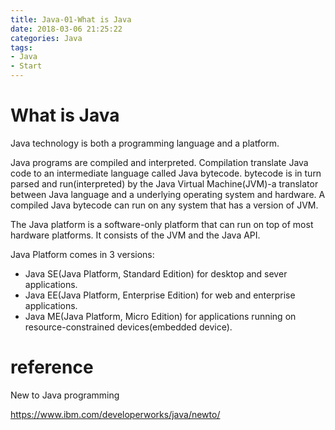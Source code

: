 ```yaml
---
title: Java-01-What is Java
date: 2018-03-06 21:25:22
categories: Java
tags:
- Java
- Start
---
```


# What is Java

Java technology is both a programming language and a platform.

Java programs are compiled and interpreted. Compilation translate Java code to an intermediate language called Java bytecode.  bytecode is in turn parsed and run(interpreted) by the Java Virtual Machine(JVM)-a translator between Java language and a underlying operating system and hardware. A compiled Java bytecode can run on any system that has a version of JVM.

The Java platform is a software-only platform that can run on top of most hardware platforms. It consists of the JVM and the Java API.

Java Platform comes in 3 versions:

- Java SE(Java Platform, Standard Edition) for desktop and sever applications.
- Java EE(Java Platform, Enterprise Edition) for web and enterprise applications.
- Java ME(Java Platform, Micro Edition) for applications running on resource-constrained devices(embedded device).



# reference

New to Java programming

https://www.ibm.com/developerworks/java/newto/
